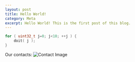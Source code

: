 ```yaml
---
layout: post
title: Hello World!
category: Meta
excerpt: Hello World! This is the first post of this blog.
---
```


```c++
for ( uint32_t j=0; j<10; ++j ) {
	doit( j );
}
```

Our contacts:
![Contact Image]({{"/images/Vitorian/ContactUs.png"}})
